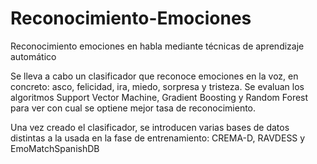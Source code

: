 # Reconocimiento-Emociones
Reconocimiento emociones en habla mediante técnicas de aprendizaje automático

Se lleva a cabo un clasificador que reconoce emociones en la voz, en concreto: asco, felicidad, ira, miedo, sorpresa y tristeza.
Se evaluan los algoritmos Support Vector Machine, Gradient Boosting y Random Forest para ver con cual se optiene mejor tasa de reconocimiento.


Una vez creado el clasificador, se introducen varias bases de datos distintas a la usada en la fase de entrenamiento: CREMA-D, RAVDESS y EmoMatchSpanishDB
